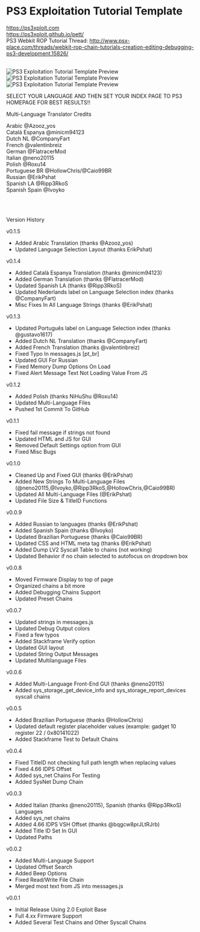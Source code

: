 # PS3 Exploitation Tutorial Template
https://ps3xploit.com
<br/>
https://ps3xploit.github.io/pett/
<br/>
PS3 Webkit ROP Tutorial Thread:
http://www.psx-place.com/threads/webkit-rop-chain-tutorials-creation-editing-debugging-ps3-development.15826/
<br/>
<br/>

![PS3 Exploitation Tutorial Template Preview](https://i.imgur.com/0AdHEM3.png)
![PS3 Exploitation Tutorial Template Preview](https://i.imgur.com/6LliP1e.png)
![PS3 Exploitation Tutorial Template Preview](https://i.imgur.com/DULXvm0.png)




SELECT YOUR LANGUAGE AND THEN SET YOUR INDEX PAGE TO PS3 HOMEPAGE FOR BEST RESULTS!!



Multi-Language Translator Credits<br/>

Arabic					@Azooz_yos<br/>
Català Espanya			@minicm94123<br/>
Dutch NL				@CompanyFart<br/>
French					@valentinbreiz<br/>
German					@FlatracerMod<br/>
Italian                	@neno20115<br/>
Polish					@Roxu14<br/>
Portuguese BR			@HollowChris/@Caio99BR<br/>
Russian					@ErikPshat<br/>
Spanish LA             	@Ripp3RkoS<br/>
Spanish Spain			@Ivoyko<br/>

<br/><br/>


Version History<br/>

v0.1.5
- Added Arabic Translation (thanks @Azooz_yos)
- Updated Language Selection Layout (thanks ErikPshat)

v0.1.4
- Added Català Espanya Translation (thanks @minicm94123)
- Added German Translation (thanks @FlatracerMod)
- Updated Spanish LA (thanks @Ripp3RkoS)
- Updated Nederlands label on Language Selection index (thanks @CompanyFart)
- Misc Fixes In All Language Strings (thanks @ErikPshat)

v0.1.3
- Updated Português label on Language Selection index (thanks @gustavo1617)
- Added Dutch NL Translation (thanks @CompanyFart)
- Added French Translation (thanks @valentinbreiz)
- Fixed Typo In messages.js [pt_br]
- Updated GUI For Russian
- Fixed Memory Dump Options On Load
- Fixed Alert Message Text Not Loading Value From JS

v0.1.2
- Added Polish (thanks NiHuShu @Roxu14)
- Updated Multi-Language Files
- Pushed 1st Commit To GitHub

v0.1.1
- Fixed fail message if strings not found
- Updated HTML and JS for GUI
- Removed Default Settings option from GUI
- Fixed Misc Bugs

v0.1.0
- Cleaned Up and Fixed GUI (thanks @ErikPshat)
- Added New Strings To Multi-Language Files (@neno20115,@Ivoyko,@Ripp3RkoS,@HollowChris,@Caio99BR)
- Updated All Multi-Language Files (@ErikPshat)
- Updated File Size & TitleID Functions

v0.0.9
- Added Russian to languages (thanks @ErikPshat)
- Added Spanish Spain (thanks @Ivoyko)
- Updated Brazilian Portuguese (thanks @Caio99BR)
- Updated CSS and HTML meta tag (thanks @ErikPshat)
- Added Dump LV2 Syscall Table to chains (not working)
- Updated Behavior if no chain selected to autofocus on dropdown box

v0.0.8
- Moved Firmware Display to top of page
- Organized chains a bit more
- Added Debugging Chains Support
- Updated Preset Chains

v0.0.7
- Updated strings in messages.js
- Updated Debug Output colors
- Fixed a few typos
- Added Stackframe Verify option
- Updated GUI layout
- Updated String Output Messages
- Updated Multilanguage Files

v0.0.6
- Added Multi-Language Front-End GUI (thanks @neno20115)
- Added sys_storage_get_device_info and sys_storage_report_devices syscall chains

v0.0.5
- Added Brazilian Portuguese (thanks @HollowChris)
- Updated default register placeholder values (example: gadget 10 register 22 / 0x80141022)
- Added Stackframe Test to Default Chains

v0.0.4
- Fixed TitleID not checking full path length when replacing values
- Fixed 4.66 IDPS Offset
- Added sys_net Chains For Testing
- Added SysNet Dump Chain

v0.0.3
- Added Italian (thanks @neno20115), Spanish (thanks @Ripp3RkoS) Languages
- Added sys_net chains
- Added 4.66 IDPS VSH Offset (thanks @bqgcw8prJLtRJrb)
- Added Title ID Set In GUI
- Updated Paths

v0.0.2
- Added Multi-Language Support
- Updated Offset Search
- Added Beep Options
- Fixed Read/Write File Chain
- Merged most text from JS into messages.js

v0.0.1
- Initial Release Using 2.0 Exploit Base
- Full 4.xx Firmware Support
- Added Several Test Chains and Other Syscall Chains
